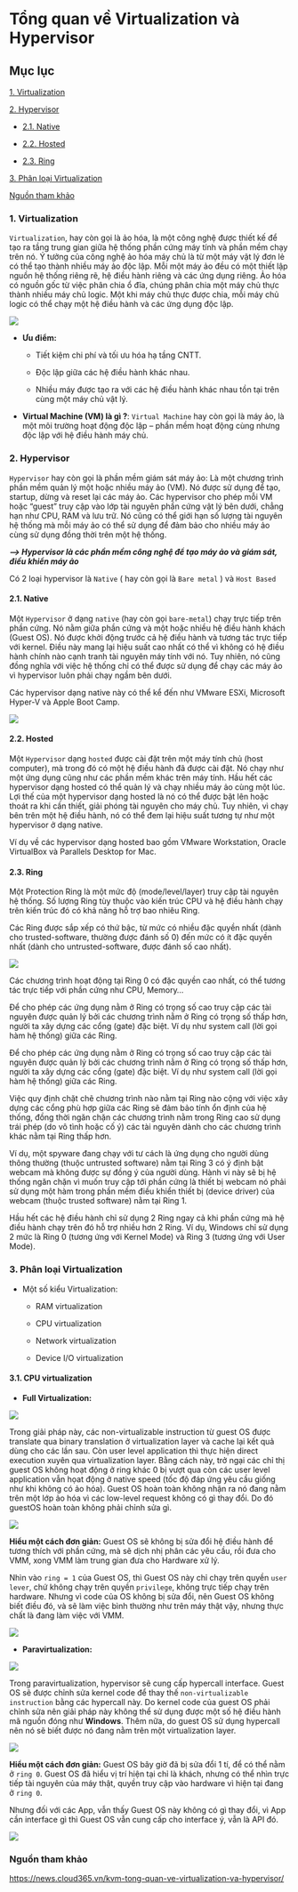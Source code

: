 # Tổng quan về Virtualization và Hypervisor

## Mục lục

[1. Virtualization](#virtualization)

[2. Hypervisor](#hypervisor)

- [2.1. Native](#native)

- [2.2. Hosted](#hosted)

- [2.3. Ring](#ring)

[3. Phân loại Virtualization](#virtualization-types)

[Nguồn tham khảo](#tham-khao)

### <a name ="virtualization"> </a> 1. Virtualization

`Virtualization`, hay còn gọi là ảo hóa, là một công nghệ được thiết kế để tạo ra tầng trung gian giữa hệ thống phần cứng máy tính và phần mềm chạy trên nó. Ý tưởng của công nghệ ảo hóa máy chủ là từ một máy vật lý đơn lẻ có thể tạo thành nhiều máy ảo độc lập. Mỗi một máy ảo đều có một thiết lập nguồn hệ thống riêng rẽ, hệ điều hành riêng và các ứng dụng riêng. Ảo hóa có nguồn gốc từ việc phân chia ổ đĩa, chúng phân chia một máy chủ thực thành nhiều máy chủ logic. Một khi máy chủ thực được chia, mỗi máy chủ logic có thể chạy một hệ điều hành và các ứng dụng độc lập.

<img src="https://imgur.com/ftzDN9L.png">

- **Ưu điểm:**

    - Tiết kiệm chi phí và tối ưu hóa hạ tầng CNTT.

    - Độc lập giữa các hệ điều hành khác nhau.

    - Nhiều máy được tạo ra với các hệ điều hành khác nhau tồn tại trên cùng một máy chủ vật lý.

- **Virtual Machine (VM) là gì ?**: `Virtual Machine` hay còn gọi là máy ảo, là một môi trường hoạt động độc lập – phần mềm hoạt động cùng nhưng độc lập với hệ điều hành máy chủ.

### <a name ="hypervisor"> </a> 2. Hypervisor

`Hypervisor` hay còn gọi là phần mềm giám sát máy ảo: Là một chương trình phần mềm quản lý một hoặc nhiều máy ảo (VM). Nó được sử dụng để tạo, startup, dừng và reset lại các máy ảo. Các hypervisor cho phép mỗi VM hoặc “guest” truy cập vào lớp tài nguyên phần cứng vật lý bên dưới, chẳng hạn như CPU, RAM và lưu trữ. Nó cũng có thể giới hạn số lượng tài nguyên hệ thống mà mỗi máy ảo có thể sử dụng để đảm bảo cho nhiều máy ảo cùng sử dụng đồng thời trên một hệ thống.

***--> Hypervisor là các phần mềm công nghệ để tạo máy ảo và giám sát, điều khiển máy ảo***

Có 2 loại hypervisor là `Native` ( hay còn gọi là `Bare metal` ) và `Host Based`

#### <a name ="native"> </a> 2.1. Native

Một `Hypervisor` ở dạng `native` (hay còn gọi `bare-metal`) chạy trực tiếp trên phần cứng. Nó nằm giữa phần cứng và một hoặc nhiều hệ điều hành khách (Guest OS). Nó được khởi động trước cả hệ điều hành và tương tác trực tiếp với kernel. Điều này mang lại hiệu suất cao nhất có thể vì không có hệ điều hành chính nào cạnh tranh tài nguyên máy tính với nó. Tuy nhiên, nó cũng đồng nghĩa với việc hệ thống chỉ có thể được sử dụng để chạy các máy ảo vì hypervisor luôn phải chạy ngầm bên dưới.

Các hypervisor dạng native này có thể kể đến như VMware ESXi, Microsoft Hyper-V và Apple Boot Camp.

<img src="https://imgur.com/p04zlVA.png">

#### <a name ="hosted"> </a> 2.2. Hosted

Một `Hypervisor` dạng `hosted` được cài đặt trên một máy tính chủ (host computer), mà trong đó có một hệ điều hành đã được cài đặt. Nó chạy như một ứng dụng cũng như các phần mềm khác trên máy tính. Hầu hết các hypervisor dạng hosted có thể quản lý và chạy nhiều máy ảo cùng một lúc. Lợi thế của một hypervisor dạng hosted là nó có thể được bật lên hoặc thoát ra khi cần thiết, giải phóng tài nguyên cho máy chủ. Tuy nhiên, vì chạy bên trên một hệ điều hành, nó có thể đem lại hiệu suất tương tự như một hypervisor ở dạng native.

Ví dụ về các hypervisor dạng hosted bao gồm VMware Workstation, Oracle VirtualBox và Parallels Desktop for Mac.

#### <a name ="ring"> </a> 2.3. Ring

Một Protection Ring là một mức độ (mode/level/layer) truy cập tài nguyên hệ thống. Số lượng Ring tùy thuộc vào kiến trúc CPU và hệ điều hành chạy trên kiến trúc đó có khả năng hỗ trợ bao nhiêu Ring.

Các Ring được sắp xếp có thứ bậc, từ mức có nhiều đặc quyền nhất (dành cho trusted-software, thường được đánh số 0) đến mức có ít đặc quyền nhất (dành cho untrusted-software, được đánh số cao nhất).

<img src="https://imgur.com/hjC4tsZ.png">

Các chương trình hoạt động tại Ring 0 có đặc quyền cao nhất, có thể tương tác trực tiếp với phần cứng như CPU, Memory…

Để cho phép các ứng dụng nằm ở Ring có trọng số cao truy cập các tài nguyên được quản lý bởi các chương trình nằm ở Ring có trọng số thấp hơn, người ta xây dựng các cổng (gate) đặc biệt. Ví dụ như system call (lời gọi hàm hệ thống) giữa các Ring.

Để cho phép các ứng dụng nằm ở Ring có trọng số cao truy cập các tài nguyên được quản lý bởi các chương trình nằm ở Ring có trọng số thấp hơn, người ta xây dựng các cổng (gate) đặc biệt. Ví dụ như system call (lời gọi hàm hệ thống) giữa các Ring.

Việc quy định chặt chẽ chương trình nào nằm tại Ring nào cộng với việc xây dựng các cổng phù hợp giữa các Ring sẽ đảm bảo tính ổn định của hệ thống, đồng thời ngăn chặn các chương trình nằm trong Ring cao sử dụng trái phép (do vô tình hoặc cố ý) các tài nguyên dành cho các chương trình khác nằm tại Ring thấp hơn.

Ví dụ, một spyware đang chạy với tư cách là ứng dụng cho người dùng thông thường (thuộc untrusted software) nằm tại Ring 3 có ý định bật webcam mà không được sự đồng ý của người dùng. Hành vi này sẽ bị hệ thống ngăn chặn vì muốn truy cập tới phần cứng là thiết bị webcam nó phải sử dụng một hàm trong phần mềm điều khiển thiết bị (device driver) của webcam (thuộc trusted software) nằm tại Ring 1.

Hầu hết các hệ điều hành chỉ sử dụng 2 Ring ngay cả khi phần cứng mà hệ điều hành chạy trên đó hỗ trợ nhiều hơn 2 Ring. Ví dụ, Windows chỉ sử dụng 2 mức là Ring 0 (tương ứng với Kernel Mode) và Ring 3 (tương ứng với User Mode).

### <a name ="virtualization-types"> </a> 3. Phân loại Virtualization

- Một số kiểu Virtualization:

    - RAM virtualization

    - CPU virtualization

    - Network virtualization

    - Device I/O virtualization

#### <a name ="cpu-virtualization"> </a> 3.1. CPU virtualization

- **Full Virtualization:**

<img src="https://imgur.com/bwGUmLs.png">

Trong giải pháp này, các non-virtualizable instruction từ guest OS được translate qua binary translation ở virtualization layer và cache lại kết quả dùng cho các lần sau. Còn user level application thì thực hiện direct execution xuyên qua virtualization layer. Bằng cách này, trở ngại các chỉ thị guest OS không hoạt động ở ring khác 0 bị vượt qua còn các user level application vẫn họat động ở native speed (tốc độ đáp ứng yêu cầu giống như khi không có ảo hóa). Guest OS hoàn toàn không nhận ra nó đang nằm trên một lớp ảo hóa vì các low-level request không có gì thay đổi. Do đó guestOS hoàn toàn không phải chỉnh sửa gì.

<img src="https://imgur.com/xJMBEC5.png">

**Hiểu một cách đơn giản:** Guest OS sẽ không bị sửa đổi hệ điều hành để tương thích với phần cứng, mà sẽ dịch nhị phân các yêu cầu, rồi đưa cho VMM, xong VMM làm trung gian đưa cho Hardware xử lý.

Nhìn vào `ring = 1` của Guest OS, thì Guest OS này chỉ chạy trên quyền `user lever`, chứ không chạy trên quyền `privilege`, không trực tiếp chạy trên hardware. Nhưng vì code của OS không bị sửa đổi, nên Guest OS không biết điều đó, và sẽ làm việc bình thường như trên máy thật vậy, nhưng thực chất là đang làm việc với VMM.

<img src="https://imgur.com/f54jN2j.png">

- **Paravirtualization:**

<img src="https://imgur.com/XQDNZgK.png">

Trong paravirtualization, hypervisor sẽ cung cấp hypercall interface. Guest OS sẽ được chỉnh sửa kernel code để thay thế `non-virtualizable instruction` bằng các hypercall này. Do kernel code của guest OS phải chỉnh sửa nên giải pháp này không thể sử dụng được một số hệ điều hành mã nguồn đóng như **Windows**. Thêm nữa, do guest OS sử dụng hypercall nên nó sẽ biết được nó đang nằm trên một virtualization layer.

<img src="https://imgur.com/0PLO2UK.png">

**Hiểu một cách đơn giản:** Guest OS bây giờ đã bị sửa đổi 1 tí, để có thể nằm ở `ring 0`. Guest OS đã hiểu vị trí hiện tại chỉ là khách, nhưng có thể nhìn trực tiếp tài nguyên của máy thật, quyền truy cập vào hardware vì hiện tại đang ở `ring 0`.

Nhưng đối với các App, vẫn thấy Guest OS này không có gì thay đổi, vì App cần interface gì thì Guest OS vẫn cung cấp cho interface ý, vẫn là API đó.

<img src="https://imgur.com/4FJQwr8.png">

### <a name ="tham-khao"> </a> Nguồn tham khảo

https://news.cloud365.vn/kvm-tong-quan-ve-virtualization-va-hypervisor/